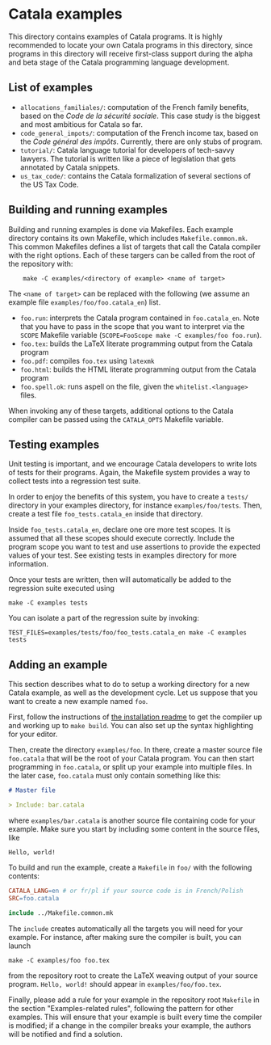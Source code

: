 # Catala examples

This directory contains examples of Catala programs. It is highly recommended
to locate your own Catala programs in this directory, since programs in this
directory will receive first-class support during the alpha and beta stage
of the Catala programming language development.

## List of examples

- `allocations_familiales/`: computation of the French family benefits, based
  on the _Code de la sécurité sociale_. This case study is the biggest and
  most ambitious for Catala so far.
- `code_general_impots/`: computation of the French income tax, based on the
  _Code général des impôts_. Currently, there are only stubs of program.
- `tutorial/`: Catala language tutorial for developers of tech-savvy lawyers.
  The tutorial is written like a piece of legislation that gets annotated by
  Catala snippets.
- `us_tax_code/`: contains the Catala formalization of several sections of the
  US Tax Code.

## Building and running examples

Building and running examples is done via Makefiles. Each example directory
contains its own Makefile, which includes `Makefile.common.mk`. This common
Makefiles defines a list of targets that call the Catala compiler with the
right options. Each of these targers can be called from the root of the
repository with:

        make -C examples/<directory of example> <name of target>

The `<name of target>` can be replaced with the following (we assume an example
file `examples/foo/foo.catala_en`) list.

- `foo.run`: interprets the Catala program contained in `foo.catala_en`. Note
  that you have to pass in the scope that you want to interpret via the `SCOPE`
  Makefile variable (`SCOPE=FooScope make -C examples/foo foo.run`).
- `foo.tex`: builds the LaTeX literate programming output from the Catala program
- `foo.pdf`: compiles `foo.tex` using `latexmk`
- `foo.html`: builds the HTML literate programming output from the Catala program
- `foo.spell.ok`: runs aspell on the file, given the `whitelist.<language>` files.

When invoking any of these targets, additional options to the Catala compiler
can be passed using the `CATALA_OPTS` Makefile variable.

## Testing examples

Unit testing is important, and we encourage Catala developers to write lots
of tests for their programs. Again, the Makefile system provides a way to
collect tests into a regression test suite.

In order to enjoy the benefits of this system, you have to create a `tests/`
directory in your examples directory, for instance `examples/foo/tests`. Then,
create a test file `foo_tests.catala_en` inside that directory.

Inside `foo_tests.catala_en`, declare one ore more test scopes. It is assumed
that all these scopes should execute correctly. Include the program scope you
want to test and use assertions to provide the expected values of your test.
See existing tests in examples directory for more information.

Once your tests are written, then will automatically be added to the regression
suite executed using

    make -C examples tests

You can isolate a part of the regression suite by invoking:

    TEST_FILES=examples/tests/foo/foo_tests.catala_en make -C examples tests

## Adding an example

This section describes what to do to setup a working directory for a new Catala
example, as well as the development cycle. Let us suppose that you want to
create a new example named `foo`.

First, follow the instructions of [the installation readme](../INSTALL.md) to
get the compiler up and working up to `make build`. You can also set up the
syntax highlighting for your editor.

Then, create the directory `examples/foo`. In there, create a master source
file `foo.catala` that will be the root of your Catala program.
You can then start programming in `foo.catala`, or split up your example
into multiple files. In the later case, `foo.catala` must only contain
something like this:

```markdown
# Master file

> Include: bar.catala
```

where `examples/bar.catala` is another source file containing code for your
example. Make sure you start by including some content in the source files,
like

```
Hello, world!
```

To build and run the example, create a `Makefile` in `foo/`
with the following contents:

```Makefile
CATALA_LANG=en # or fr/pl if your source code is in French/Polish
SRC=foo.catala

include ../Makefile.common.mk
```

The `include` creates automatically all the targets you will need for your example. For instance, after making sure the compiler is built, you can launch

```
make -C examples/foo foo.tex
```

from the repository root to create the LaTeX weaving output of your source
program. `Hello, world!` should appear in `examples/foo/foo.tex`.

Finally, please add a rule for your example in the repository root
`Makefile` in the section "Examples-related rules", following the pattern
for other examples. This will ensure that your example is built every
time the compiler is modified; if a change in the compiler breaks your example,
the authors will be notified and find a solution.

